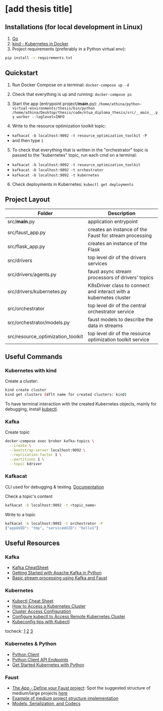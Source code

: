 # [add thesis title]

## Installations (for local development in Linux)
1. [Go](https://golang.org/dl/)
2. [kind - Kubernetes in Docker](https://kind.sigs.k8s.io/docs/user/quick-start/)
3. Project requirements (preferably in a Python virtual env):
```bash
pip install -r requirements.txt
``` 

## Quickstart

1. Run Docker Compose on a terminal: ```docker-compose up -d ```

2. Check that everything is up and running: ```docker-compose ps```

3. Start the app (entrypoint project/__main__.py): ```/home/athina/python-virtual-environments/thesis/bin/python /home/athina/Desktop/thesis/code/ntua_diploma_thesis/src/__main__.py worker --loglevel=INFO```

4. Write to the resource optimization toolkit topic: 
* ```kafkacat -b localhost:9092 -t resource_optimization_toolkit -P``` 
* and then type ```1```

5. To check that everything that is written in the "orchestrator" topic is passed to the "kubernetes" topic, run each cmd on a terminal:
* ```kafkacat -b localhost:9092 -t resource_optimization_toolkit```
* ```kafkacat -b localhost:9092 -t orchestrator```
* ```kafkacat -b localhost:9092 -t kubernetes```

6. Check deployments in Kubernetes: ```kubectl get deployments```

## Project Layout
| Folder                            | Description                                                       |
| --------------------------------- | ----------------------------------------------------------------- |
| src/__main__.py                   | application entrypoint                                            |
| src/faust_app.py                  | creates an instance of the Faust for stream processing            |
| src/flask_app.py                  | creates an instance of the Flask                                  |
| src/drivers                       | top level dir of the drivers services                             |
| src/drivers/agents.py             | faust async stream processors of drivers' topics                  |
| src/drivers/kubernetes.py         | K8sDriver class to connect and interact with a kubernetes cluster |
| src/orchestrator                  | top level dir of the central orchestrator service                 |
| src/orchestrator/models.py        | faust models to describe the data in streams                      |
| src/resource_optimization_toolkit | top level dir of the resource optimization toolkit service        |

## Useful Commands

### Kubernetes with kind

Create a cluster:
```bash	
kind create cluster
kind get clusters (dflt name for created clusters: kind)
```
To have terminal interaction with the created Kubernetes objects, mainly for debugging, install [kubectl](https://kubernetes.io/docs/reference/kubectl/kubectl/).

### Kafka
Create topic
```bash
docker-compose exec broker kafka-topics \
  --create \
  --bootstrap-server localhost:9092 \
  --replication-factor 1 \
  --partitions 1 \
  --topic kdriver
```

### Kafkacat

CLI used for debugging & testing. [Documentation](https://docs.confluent.io/platform/current/app-development/kafkacat-usage.html)

Check a topic's content
```bash
kafkacat -b localhost:9092 -t <topic_name>
```

Write to a topic
```bash
kafkacat -b localhost:9092 -t orchestrator -P
{"appUUID": "tmp", "serviceUUID": "hello1"}
```

## Useful Resources

### Kafka
* [Kafka CheatSheet](https://docs.confluent.io/platform/current/quickstart/cos-docker-quickstart.html)
* [Getting Started with Apache Kafka in Python](https://towardsdatascience.com/getting-started-with-apache-kafka-in-python-604b3250aa05)
* [Basic stream processing using Kafka and Faust](https://abhishekbose550.medium.com/basic-stream-processing-using-kafka-and-faust-7de07ed0ea77)

### Kubernetes
* [Kubectl Cheat Sheet](https://kubernetes.io/docs/reference/kubectl/cheatsheet/)
* [How to Access a Kubernetes Cluster](https://kubernetes.io/docs/tasks/access-application-cluster/access-cluster/)
* [Cluster Access Configuration](https://kubernetes.io/docs/tasks/access-application-cluster/configure-access-multiple-clusters/)
* [Configure kubectl to Access Remote Kubernetes Cluster](https://acloudguru.com/hands-on-labs/configuring-kubectl-to-access-a-remote-cluster)
* [Kubeconfig tips with Kubectl](https://ahmet.im/blog/mastering-kubeconfig/)

tocheck:
[1](https://kubernetes.io/docs/concepts/workloads/controllers/deployment/)
[2](https://www.mirantis.com/blog/introduction-to-yaml-creating-a-kubernetes-deployment/)
[3](https://kubernetes.io/docs/concepts/overview/working-with-objects/)

### Kubernetes & Python
* [Python Client](https://github.com/kubernetes-client/python)
* [Python Client API Endpoints](https://github.com/kubernetes-client/python/blob/master/kubernetes/README.md#documentation-for-api-endpoints)
* [Get Started Kubernetes with Python](https://kubernetes.io/blog/2019/07/23/get-started-with-kubernetes-using-python/)

### Faust
* [The App - Define your Faust project](https://faust.readthedocs.io/en/latest/userguide/application.html#medium-large-projects): Spot the suggested structure of medium/large projects [here](https://faust.readthedocs.io/en/latest/userguide/application.html#medium-large-projects)
* [Example of medium project structure implementation](https://www.8mincode.com/posts/how-to-stream-data-with-kafka-and-faust-streaming-pipeline/)
* [Models, Serialization, and Codecs](https://faust.readthedocs.io/en/latest/userguide/models.html)